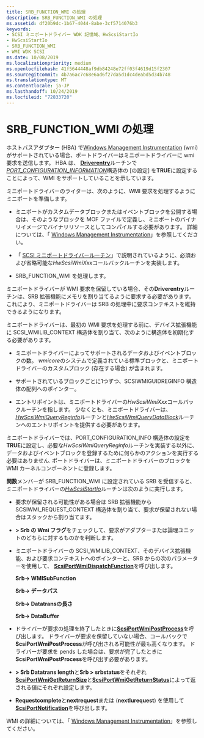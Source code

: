 ```yaml
---
title: SRB_FUNCTION_WMI の処理
description: SRB_FUNCTION_WMI の処理
ms.assetid: df20b9dc-1b67-4044-8abe-3cf5714076b3
keywords:
- SCSI ミニポートドライバー WDK 記憶域、HwScsiStartIo
- HwScsiStartIo
- SRB_FUNCTION_WMI
- WMI WDK SCSI
ms.date: 10/08/2019
ms.localizationpriority: medium
ms.openlocfilehash: 41f5644448af9db84248e72ff03f4619d15f2307
ms.sourcegitcommit: 4b7a6ac7c68e6ad6f27da5d1dc4deabd5d34b748
ms.translationtype: MT
ms.contentlocale: ja-JP
ms.lasthandoff: 10/24/2019
ms.locfileid: "72833720"
---
```

# <a name="handling-srb_function_wmi"></a>SRB_FUNCTION_WMI の処理

ホストバスアダプター (HBA) で[Windows Management Instrumentation](https://docs.microsoft.com/windows-hardware/drivers/kernel/implementing-wmi) (wmi) がサポートされている場合、ポートドライバーはミニポートドライバーに wmi 要求を送信します。 HBA は、 [**Driverentry**](driverentry-of-scsi-miniport-driver.md)ルーチンで[*PORT_CONFIGURATION_INFORMATION*](https://docs.microsoft.com/windows-hardware/drivers/ddi/srb/ns-srb-_port_configuration_information)構造体の [の設定] を**TRUE**に設定することによって、WMI をサポートしていることを示しています。

ミニポートドライバーのライターは、次のように、WMI 要求を処理するようにミニポートを準備します。

- ミニポートがカスタムデータブロックまたはイベントブロックを公開する場合は、そのようなブロックを MOF ファイルで定義し、ミニポートのバイナリイメージでバイナリリソースとしてコンパイルする必要があります。 詳細については、「 [Windows Management Instrumentation](https://docs.microsoft.com/windows-hardware/drivers/kernel/implementing-wmi)」を参照してください。

- 「 [SCSI ミニポートドライバールーチン](scsi-miniport-driver-routines.md)」で説明されているように、必須および省略可能な*HwScsiWmiXxx*コールバックルーチンを実装します。

- SRB_FUNCTION_WMI を処理します。

ミニポートドライバーが WMI 要求を保留している場合、その**Driverentry**ルーチンは、SRB 拡張機能にメモリを割り当てるように要求する必要があります。これにより、ミニポートドライバーは SRB の処理中に要求コンテキストを維持できるようになります。

ミニポートドライバーは、最初の WMI 要求を処理する前に、デバイス拡張機能に SCSI_WMILIB_CONTEXT 構造体を割り当て、次のように構造体を初期化する必要があります。

- ミニポートドライバーによってサポートされるデータおよびイベントブロックの数。 *wmicore*のシステムで定義されている標準ブロックと、ミニポートドライバーのカスタムブロック (存在する場合) が含まれます。

- サポートされているブロックごとに1つずつ、SCSIWMIGUIDREGINFO 構造体の配列へのポインター。

- エントリポイントは、ミニポートドライバーの*HwScsiWmiXxx*コールバックルーチンを指します。 少なくとも、ミニポートドライバーは、 [*HwScsiWmiQueryReginfo*](https://docs.microsoft.com/windows-hardware/drivers/ddi/scsiwmi/nc-scsiwmi-pscsiwmi_query_reginfo)ルーチンと[*HwScsiWmiQueryDataBlock*](https://docs.microsoft.com/windows-hardware/drivers/ddi/scsiwmi/nc-scsiwmi-pscsiwmi_query_datablock)ルーチンへのエントリポイントを提供する必要があります。

ミニポートドライバーでは、PORT_CONFIGURATION_INFO 構造体の設定を**TRUE**に設定し、必要な*HwScsiWmiQueryReginfo*ルーチンを実装する以外に、データおよびイベントブロックを登録するために何らかのアクションを実行する必要はありません. ポートドライバーは、ミニポートドライバーのブロックを WMI カーネルコンポーネントに登録します。

**関数**メンバーが SRB_FUNCTION_WMI に設定されている SRB を受信すると、ミニポートドライバーの[*HwScsiStartIo*](https://docs.microsoft.com/previous-versions/windows/hardware/drivers/ff557323(v=vs.85))ルーチンは次のように実行します。

- 要求が保留される可能性がある場合は SRB 拡張機能から SCSIWMI_REQUEST_CONTEXT 構造体を割り当て、要求が保留されない場合はスタックから割り当てます。

- **> Srb の Wmi フラグ**をチェックして、要求がアダプターまたは論理ユニットのどちらに対するものかを判断します。

- ミニポートドライバーの SCSI_WMILIB_CONTEXT、そのデバイス拡張機能、および要求コンテキストへのポインターと、SRB からの次のパラメーターを使用して、 [**ScsiPortWmiDispatchFunction**](https://docs.microsoft.com/windows-hardware/drivers/ddi/scsiwmi/nf-scsiwmi-scsiportwmidispatchfunction)を呼び出します。

    **Srb-> WMISubFunction**

    **Srb-> データパス**

    **Srb-> Datatransの長さ**

    **Srb-> DataBuffer**

- ドライバーが要求の処理を終了したときに[**ScsiPortWmiPostProcess**](https://docs.microsoft.com/windows-hardware/drivers/ddi/scsiwmi/nf-scsiwmi-scsiportwmipostprocess)を呼び出します。 ドライバーが要求を保留していない場合、コールバックで**ScsiPortWmiPostProcess**が呼び出される可能性が最も高くなります。 ドライバーが要求を pends した場合は、要求が完了したときに**ScsiPortWmiPostProcess**を呼び出す必要があります。

- **> Srb Datatrans length**と**Srb > srbstatus**をそれぞれ[**ScsiPortWmiGetReturnSize**](https://docs.microsoft.com/windows-hardware/drivers/ddi/scsiwmi/nf-scsiwmi-scsiportwmigetreturnsize)と[**ScsiPortWmiGetReturnStatus**](https://docs.microsoft.com/windows-hardware/drivers/ddi/scsiwmi/nf-scsiwmi-scsiportwmigetreturnstatus)によって返される値にそれぞれ設定します。

- **Requestcomplete**と**nextrequest**または (**nextlurequest**) を使用して[**ScsiPortNotification**](https://docs.microsoft.com/windows-hardware/drivers/ddi/srb/nf-srb-scsiportnotification)を呼び出します。

WMI の詳細については、「 [Windows Management Instrumentation](https://docs.microsoft.com/windows-hardware/drivers/kernel/implementing-wmi)」を参照してください。
